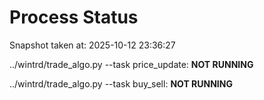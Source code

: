# Process Status

Snapshot taken at: 2025-10-12 23:36:27

../wintrd/trade_algo.py --task price_update: **NOT RUNNING**

../wintrd/trade_algo.py --task buy_sell: **NOT RUNNING**

